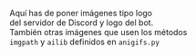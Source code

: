 Aquí has de poner imágenes tipo logo <br>
del servidor de Discord y logo del bot. <br>
También otras imágenes que usen los métodos <br>
```imgpath``` y ```ailib``` definidos en ```anigifs.py```